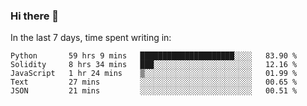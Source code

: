 ### Hi there 👋

In the last 7 days, time spent writing in:

<!--START_SECTION:waka-->
```text
Python       59 hrs 9 mins   █████████████████████░░░░   83.90 % 
Solidity     8 hrs 34 mins   ███░░░░░░░░░░░░░░░░░░░░░░   12.16 % 
JavaScript   1 hr 24 mins    ▒░░░░░░░░░░░░░░░░░░░░░░░░   01.99 % 
Text         27 mins         ░░░░░░░░░░░░░░░░░░░░░░░░░   00.65 % 
JSON         21 mins         ░░░░░░░░░░░░░░░░░░░░░░░░░   00.51 % 
```
<!--END_SECTION:waka-->
<!--
**jimtje/jimtje** is a ✨ _special_ ✨ repository because its `README.md` (this file) appears on your GitHub profile.


Here are some ideas to get you started:

- 🔭 I’m currently working on ...
- 🌱 I’m currently learning ...
- 👯 I’m looking to collaborate on ...
- 🤔 I’m looking for help with ...
- 💬 Ask me about ...
- 📫 How to reach me: ...
- 😄 Pronouns: ...
- ⚡ Fun fact: ...
-->
